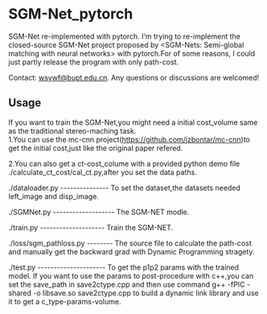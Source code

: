 # SGM-Net_pytorch
SGM-Net re-implemented with pytorch.
I‘m trying to re-implement the closed-source SGM-Net project proposed by <SGM-Nets: Semi-global matching with neural networks> with pytorch.For of some reasons, I could just partly release the program with only path-cost.

Contact: [wsywf@bupt.edu.cn](mailto:wsywf@bupt.edu.cn). Any questions or discussions are welcomed!  

## Usage

If you want to train the SGM-Net,you might need a initial cost_volume same as the traditional stereo-maching task.  
1.You can use the mc-cnn project(https://github.com/jzbontar/mc-cnn)to get the initial cost,just like the original paper refered.

2.You can also get a ct-cost_colume with a provided python demo file ./calculate_ct_cost/cal_ct.py,after you set the data paths.

./dataloader.py --------------- To set the dataset,the datasets needed left_image and disp_image.

./SGMNet.py ------------------- The SGM-NET modle.

./train.py -------------------- Train the SGM-NET.

./loss/sgm_pathloss.py -------- The source file to calculate the path-cost and manually get the backward grad with Dynamic Programming stragety.

./test.py --------------------- To get the p1p2 params with the trained model.
                                If you want to use the params to post-procedure with c++,you can set the save_path in save2ctype.cpp and then use command     g++ -fPIC -shared -o libsave.so save2ctype.cpp  to build a dynamic link library and use it to get a c_type-params-volume.
                               

